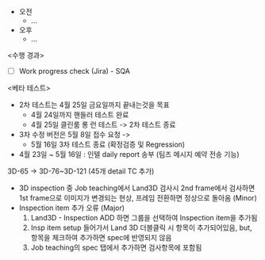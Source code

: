 - 오전
	- ...
- 오후
	- ...

<수행 경과>
- [ ] Work progress check (Jira) - SQA

<베타 테스트>
- 2차 테스트는 4월 25일 금요일까지 끝내는것을 목표
	- 4월 24일까지 핸들러 테스트 완료
	- 4월 25일 클린룸 롱 런 테스트 -> 2차 테스트 종료
- 3차 수정 버전은 5월 8일 접수 요청 ->
	- 5월 16일 3차 테스트 종료 (확정검증 및 Regression)
- 4월 23일 ~ 5월 16일 : 인텔 daily report 송부 (팀즈 메시지 예약 전송 기능)

3D-65 -> 3D-76~3D-121 (45개 detail TC 추가)
- 3D inspection 중 Job teaching에서 Land3D 검사시 2nd frame에서 검사하면 1st frame으로 이미지가 변경되는 현상, 프레임 전환하면 정상으로 돌아옴 (Minor)
- Inspection item 추가 오류 (Major)
	1. Land3D - Inspection ADD 하면 그룹을 선택하여 Inspection item을 추가됨
	2. Insp item setup 들어가서 Land 3D 더블클릭 시 항목이 추가되어있음, but, 항목을 체크하여 추가하면 spec에 반영되지 않음
	3. Job teaching의 spec 탭에서 추가하면 검사항목에 포함됨